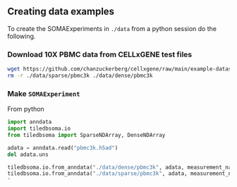 ## Creating data examples

To create the SOMAExperiments in `./data` from a python session do the following.

### Download 10X PBMC data from CELLxGENE test files

```bash
wget https://github.com/chanzuckerberg/cellxgene/raw/main/example-dataset/pbmc3k.h5ad
rm -r ./data/sparse/pbmc3k ./data/dense/pbmc3k
```

### Make `SOMAExperiment`

From python

```python
import anndata
import tiledbsoma.io
from tiledbsoma import SparseNDArray, DenseNDArray

adata = anndata.read("pbmc3k.h5ad")
del adata.uns

tiledbsoma.io.from_anndata("./data/dense/pbmc3k", adata, measurement_name = "RNA", X_kind = DenseNDArray)
tiledbsoma.io.from_anndata("./data/sparse/pbmc3k", adata, measurement_name = "RNA", X_kind = SparseNDArray)
"

```
